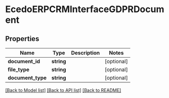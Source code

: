 # EcedoERPCRMInterfaceGDPRDocument

## Properties
Name | Type | Description | Notes
------------ | ------------- | ------------- | -------------
**document_id** | **string** |  | [optional] 
**file_type** | **string** |  | [optional] 
**document_type** | **string** |  | [optional] 

[[Back to Model list]](../README.md#documentation-for-models) [[Back to API list]](../README.md#documentation-for-api-endpoints) [[Back to README]](../README.md)


